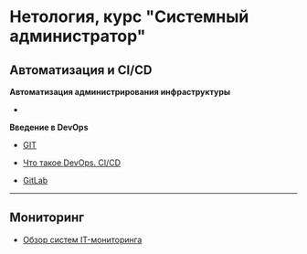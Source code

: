 # Нетология, курс "Системный администратор"


## Автоматизация и CI/СD

**Автоматизация администрирования инфраструктуры**

 *

**Введение в DevOps**

  * [GIT](https://github.com/EscEller/netology-homework/blob/main/8-01/README.md)

  * [Что такое DevOps. CI/CD](https://github.com/EscEller/netology-homework/blob/main/8-02/README.md)

  * [GitLab](https://github.com/EscEller/netology-homework/blob/main/8-03/README.md)

---

## Мониторинг

 * [Обзор систем IT-мониторинга](https://github.com/EscEller/netology-homework/blob/main/hw-01/README.md)
